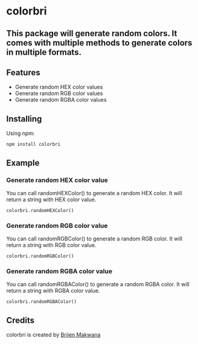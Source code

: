 # colorbri

## This package will generate random colors. It comes with multiple methods to generate colors in multiple formats.

## Features

- Generate random HEX color values
- Generate random RGB color values
- Generate random RGBA color values

## Installing

Using npm:

```
npm install colorbri
```

## Example

### Generate random HEX color value

You can call randomHEXColor() to generate a random HEX color. It will return a string with HEX color value.

```
colorbri.randomHEXColor()
```

### Generate random RGB color value

You can call randomRGBColor() to generate a random RGB color. It will return a string with RGB color value.

```
colorbri.randomRGBColor()
```

### Generate random RGBA color value

You can call randomRGBAColor() to generate a random RGBA color. It will return a string with RGBA color value.

```
colorbri.randomRGBAColor()
```

## Credits

colorbri is created by [Brijen Makwana](https://brijenmakwana.vercel.app/)


